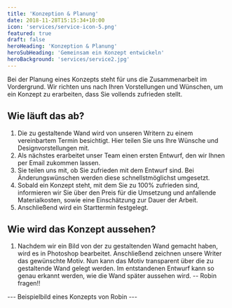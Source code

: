 ```yaml
---
title: 'Konzeption & Planung'
date: 2018-11-28T15:15:34+10:00
icon: 'services/service-icon-5.png'
featured: true
draft: false
heroHeading: 'Konzeption & Planung'
heroSubHeading: 'Gemeinsam ein Konzept entwickeln'
heroBackground: 'services/service2.jpg'
---
```


Bei der Planung eines Konzepts steht für uns die Zusammenarbeit im Vordergrund. Wir richten uns nach Ihren Vorstellungen und Wünschen, um ein Konzept zu erarbeiten, dass Sie vollends zufrieden stellt.

## Wie läuft das ab?

1. Die zu gestaltende Wand wird von unseren Writern zu einem vereinbartem Termin besichtigt. Hier teilen Sie uns Ihre Wünsche und Designvorstellungen mit.
2. Als nächstes erarbeitet unser Team einen ersten Entwurf, den wir Ihnen per Email zukommen lassen.
3. Sie teilen uns mit, ob Sie zufrieden mit dem Entwurf sind. Bei Änderungswünschen werden diese schnellstmöglichst umgesetzt.
4. Sobald ein Konzept steht, mit dem Sie zu 100% zufrieden sind, informieren wir Sie über den Preis für die Umsetzung und anfallende Materialkosten, sowie eine Einschätzung zur Dauer der Arbeit.  
5. Anschließend wird ein Starttermin festgelegt.


## Wie wird das Konzept aussehen?


1. Nachdem wir ein Bild von der zu gestaltenden Wand gemacht haben, wird es in Photoshop bearbeitet. Anschließend zeichnen unsere Writer das gewünschte Motiv. Nun kann das Motiv transparent über die zu gestaltende Wand gelegt werden. Im entstandenen Entwurf kann so genau erkannt werden, wie die Wand später aussehen wird. -- Robin fragen!!

 --- Beispielbild eines Konzepts von Robin ---



